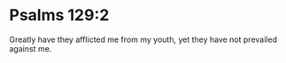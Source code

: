 # Psalms 129:2

Greatly have they afflicted me from my youth, yet they have not prevailed against me.
